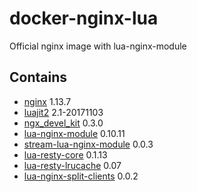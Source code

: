 # docker-nginx-lua
Official nginx image with lua-nginx-module

## Contains
* [nginx](https://hub.docker.com/_/nginx/) 1.13.7
* [luajit2](https://github.com/openresty/luajit2) 2.1-20171103
* [ngx_devel_kit](https://github.com/simpl/ngx_devel_kit) 0.3.0
* [lua-nginx-module](https://github.com/openresty/lua-nginx-module) 0.10.11
* [stream-lua-nginx-module](https://github.com/openresty/stream-lua-nginx-module) 0.0.3
* [lua-resty-core](https://github.com/openresty/lua-resty-core) 0.1.13
* [lua-resty-lrucache](https://github.com/openresty/lua-resty-lrucache) 0.07
* [lua-nginx-split-clients](https://github.com/ekho/lua-nginx-split-clients) 0.0.2
